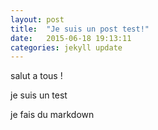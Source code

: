 ```yaml
---
layout: post
title:  "Je suis un post test!"
date:   2015-06-18 19:13:11
categories: jekyll update
---
```

salut a tous !

je suis un test 


je fais du markdown
